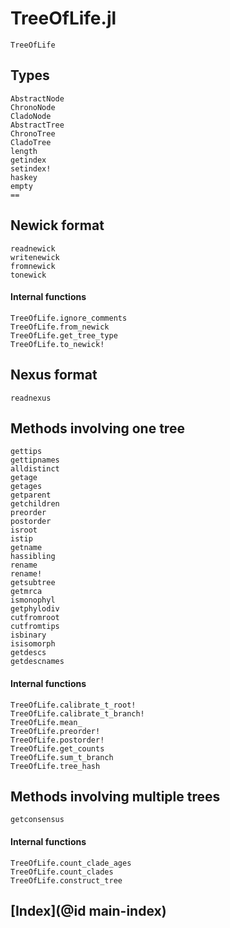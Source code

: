 # TreeOfLife.jl

```@docs
TreeOfLife
```

## Types

```@docs
AbstractNode
ChronoNode
CladoNode
AbstractTree
ChronoTree
CladoTree
length
getindex
setindex!
haskey
empty
==
```

## Newick format

```@docs
readnewick
writenewick
fromnewick
tonewick
```

#### Internal functions

```@docs
TreeOfLife.ignore_comments
TreeOfLife.from_newick
TreeOfLife.get_tree_type
TreeOfLife.to_newick!
```

## Nexus format

```@docs
readnexus
```

## Methods involving one tree

```@docs
gettips
gettipnames
alldistinct
getage
getages
getparent
getchildren
preorder
postorder
isroot
istip
getname
hassibling
rename
rename!
getsubtree
getmrca
ismonophyl
getphylodiv
cutfromroot
cutfromtips
isbinary
isisomorph
getdescs
getdescnames
```

#### Internal functions

```@docs
TreeOfLife.calibrate_t_root!
TreeOfLife.calibrate_t_branch!
TreeOfLife.mean_
TreeOfLife.preorder!
TreeOfLife.postorder!
TreeOfLife.get_counts
TreeOfLife.sum_t_branch
TreeOfLife.tree_hash
```

## Methods involving multiple trees

```@docs
getconsensus
```

#### Internal functions

```@docs
TreeOfLife.count_clade_ages
TreeOfLife.count_clades
TreeOfLife.construct_tree
```

## [Index](@id main-index)

```@index
```
